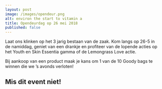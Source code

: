 ```yaml
---
layout: post
image: /images/opendeur.png
alt: environ the start to vitamin a
title: Opendeurdag op 26 mei 2018
published: false
---
```


Laat ons klinken op het 3 jarig bestaan van de zaak.  Kom langs op 26-5 in de namiddag, geniet van een drankje en profiteer van de lopende acties op het Youth en Skin Essentia gamma of de Lemongrass Love actie.

Bij aankoop van een product maak je kans om 1 van de 10 Goody bags te winnen die we ’s avonds verloten!

Mis dit event niet!
---
